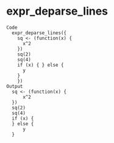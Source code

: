# expr_deparse_lines

    Code
      expr_deparse_lines({
        sq <- (function(x) {
          x^2
        })
        sq(2)
        sq(4)
        if (x) { } else {
          y
        }
        })
    Output
      sq <- (function(x) {
          x^2
      })
      sq(2)
      sq(4)
      if (x) {
      } else {
          y
      }

